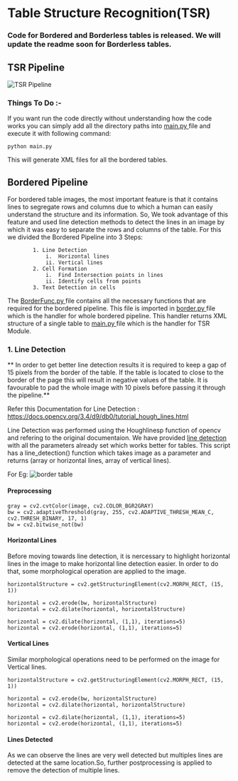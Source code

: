 # Table Structure Recognition(TSR)

### Code for Bordered and Borderless tables is released. We will update the readme soon for Borderless tables.

## TSR Pipeline
![TSR Pipeline](https://github.com/DevashishPrasad/CascadeTabNet/blob/master/Table%20Structure%20Recognition/Pipeline.PNG)

### Things To Do :- 
If you want run the code directly without understanding how the code works you can simply add all the directory paths into <a href=https://github.com/DevashishPrasad/CascadeTabNet/blob/master/Table%20Structure%20Recognition/main.py> main.py </a> file and execute it with following command:
```
python main.py
```
This will generate XML files for all the bordered tables.

## Bordered Pipeline
For bordered table images, the most important feature is that it contains lines to segregate rows and columns due to which a human can easily understand the structure and its information. So, We took advantage of this feature and used line detection methods to detect the lines in an image by which it was easy to separate the rows and columns of the table. For this we divided the Bordered Pipeline into 3 Steps: 
            
            1. Line Detection
                i.  Horizontal lines
                ii. Vertical lines
            2. Cell Formation
                i.  Find Intersection points in lines
                ii. Identify cells from points
            3. Text Detection in cells 

The <a href=https://github.com/DevashishPrasad/CascadeTabNet/blob/master/Table%20Structure%20Recognition/Functions/BorderFunc.py > BorderFunc.py </a> file contains all the necessary functions that are required for the bordered pipeline. This file is imported in <a href=https://github.com/DevashishPrasad/CascadeTabNet/blob/master/Table%20Structure%20Recognition/border.py> border.py </a> file which is the handler for whole bordered pipeline. This handler returns XML structure of a single table to <a href=https://github.com/DevashishPrasad/CascadeTabNet/blob/master/Table%20Structure%20Recognition/main.py> main.py </a> file which is the handler for TSR Module.

### 1. Line Detection
** In order to get better line detection results it is required to keep a gap of 15 pixels from the border of the table. If the table is located to close to the border of the page this will result in negative values of the table. It is favourable to pad the whole image with 10 pixels before passing it through the pipeline.**

Refer this Documentation for Line Detection : https://docs.opencv.org/3.4/d9/db0/tutorial_hough_lines.html

Line Detection was performed using the Houghlinesp function of opencv and refering to the original documentaion. We have provided <a href=https://github.com/DevashishPrasad/CascadeTabNet/blob/master/Table%20Structure%20Recognition/Functions/line_detection.py > line detection</a> with all the parameters already set which works better for tables. This script has a line_detection() function which takes image as a parameter and returns (array or horizontal lines, array of vertical lines).

For Eg:
![border table](https://github.com/DevashishPrasad/CascadeTabNet/blob/master/Table%20Structure%20Recognition/images/FInal_lineDetection.png)
<!--![border table](https://github.com/DevashishPrasad/CascadeTabNet/blob/master/Table%20Structure%20Recognition/images/table.PNG)-->

#### Preprocessing  
```
gray = cv2.cvtColor(image, cv2.COLOR_BGR2GRAY)
bw = cv2.adaptiveThreshold(gray, 255, cv2.ADAPTIVE_THRESH_MEAN_C, cv2.THRESH_BINARY, 17, 1)
bw = cv2.bitwise_not(bw)
```
<!--![preprocessing](https://github.com/DevashishPrasad/CascadeTabNet/blob/master/Table%20Structure%20Recognition/images/preprocessing.PNG)-->

#### Horizontal Lines
Before moving towards line detection, it is nercessary to highlight horizontal lines in the image to make horizontal line detection easier. In order to do that, some morphological operation are applied to the image.

```
horizontalStructure = cv2.getStructuringElement(cv2.MORPH_RECT, (15, 1))

horizontal = cv2.erode(bw, horizontalStructure)
horizontal = cv2.dilate(horizontal, horizontalStructure)

horizontal = cv2.dilate(horizontal, (1,1), iterations=5)
horizontal = cv2.erode(horizontal, (1,1), iterations=5)
```
<!--![horizontal](https://github.com/DevashishPrasad/CascadeTabNet/blob/master/Table%20Structure%20Recognition/images/horizontal.PNG)-->

#### Vertical Lines
Similar morphological operations need to be performed on the image for Vertical lines.

```
horizontalStructure = cv2.getStructuringElement(cv2.MORPH_RECT, (15, 1))

horizontal = cv2.erode(bw, horizontalStructure)
horizontal = cv2.dilate(horizontal, horizontalStructure)

horizontal = cv2.dilate(horizontal, (1,1), iterations=5)
horizontal = cv2.erode(horizontal, (1,1), iterations=5)
```
<!--![vertical](https://github.com/DevashishPrasad/CascadeTabNet/blob/master/Table%20Structure%20Recognition/images/vertical.PNG)-->

#### Lines Detected 

<!--![Lines](https://github.com/DevashishPrasad/CascadeTabNet/blob/master/Table%20Structure%20Recognition/images/lines_detected.PNG)-->

As we can observe the lines are very well detected but multiples lines are detected at the same location.So, further postprocessing is applied to remove the detection of multiple lines.
